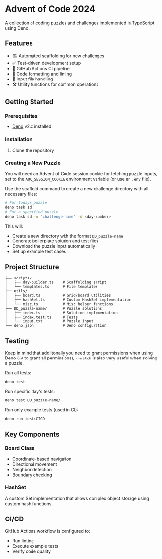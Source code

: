 # Advent of Code 2024

A collection of coding puzzles and challenges implemented in TypeScript using Deno.

## Features

- 🏗️ Automated scaffolding for new challenges
- ✅ Test-driven development setup
- 🧪 GitHub Actions CI pipeline
- 🎨 Code formatting and linting
- 📝 Input file handling
- 🛠️ Utility functions for common operations

## Getting Started

### Prerequisites

- [Deno](https://deno.land/) v2.x installed

### Installation

1. Clone the repository

### Creating a New Puzzle

You will need an Advent of Code session cookie for fetching puzzle inputs, set to the `AOC_SESSION_COOKIE` environment variable (or use an `.env` file).

Use the scaffold command to create a new challenge directory with all necessary files:

```bash
# For todays puzzle
deno task sd
# For a specified puzzle
deno task sd -n "challenge-name" -d <day-number>
```

This will:

- Create a new directory with the format `DD_puzzle-name`
- Generate boilerplate solution and test files
- Download the puzzle input automatically
- Set up example test cases

## Project Structure

```
├── scripts/
│   ├── day-builder.ts    # Scaffolding script
│   └── templates.ts      # File templates
├── utils/
│   ├── board.ts          # Grid/board utilities
│   ├── hashSet.ts        # Custom HashSet implementation
│   └── misc.ts           # Misc helper functions
├── DD_puzzle-name/       # Puzzle solutions
│   ├── index.ts          # Solution implementation
│   ├── index.test.ts     # Tests
│   └── input.txt         # Puzzle input
└── deno.json             # Deno configuration
```

## Testing

Keep in mind that addiitonally you need to grant permissions when using Deno (`-A` to grant all permissions), `--watch` is also very useful when solving a puzzle.

Run all tests:

```bash
deno test
```

Run specific day's tests:

```bash
deno test DD_puzzle-name/
```

Run only example tests (used in CI):

```bash
deno run test:CICD
```

## Key Components

### Board Class

- Coordinate-based navigation
- Directional movement
- Neighbor detection
- Boundary checking

### HashSet

A custom Set implementation that allows complex object storage using custom hash functions.

## CI/CD

GitHub Actions workflow is configured to:

- Run linting
- Execute example tests
- Verify code quality
